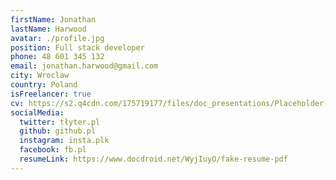 ```yaml
---
firstName: Jonathan
lastName: Harwood
avatar: ./profile.jpg
position: Full stack developer
phone: 48 601 345 132
email: jonathan.harwood@gmail.com
city: Wroclaw
country: Poland
isFreelancer: true
cv: https://s2.q4cdn.com/175719177/files/doc_presentations/Placeholder-PDF.pdf
socialMedia:
  twitter: tłyter.pl
  github: github.pl
  instagram: insta.plk
  facebook: fb.pl
  resumeLink: https://www.docdroid.net/WyjIuyO/fake-resume-pdf
---
```

